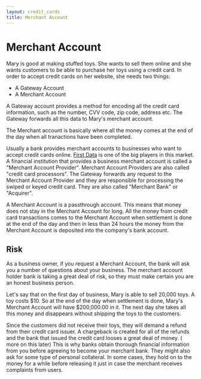 ```yaml
---
layout: credit_cards
title: Merchant Account
---
```


# Merchant Account

Mary is good at making stuffed toys. She wants to sell them online and she wants customers to be able to purchase her toys using a credit card. In order to accept credit cards on her website, she needs two things:

* A Gateway Account
* A Merchant Account

A Gateway account provides a method for encoding all the credit card information, such as the number, CVV code, zip code, address etc. The Gateway forwards all this data to Mary's merchant account.

The Merchant account is basically where all the money comes at the end of the day when all tranactions have been completed.

Usually a bank provides merchant accounts to businesses who want to accept credit cards online. [First Data](http://www.firstdata.com/en_us/home.html) is one of the big players in this market. A financial institution that provides a business merchant account is called a "Merchant Account Provider". Merchant Account Providers are also called "credit card processors". The Gateway forwards any request to the Merchant Account Provider and they are responsible for processing the swiped or keyed credit card. They are also called "Merchant Bank" or "Acquirer".

A Merchant Account is a passthrough account. This means that money does not stay in the Merchant Account for long. All the money from credit card transactions comes to the Merchant Account when settlement is done at the end of the day and then in less than 24 hours the money from the Merchant Account is deposited into the company's bank account.


## Risk

As a business owner, if you request a Merchant Account, the bank will ask you a number of questions about your business. The merchant account holder bank is taking a great deal of risk, so they must make certain you are an honest business person.

Let's say that on the first day of business, Mary is able to sell 20,000 toys. A toy costs $10. So at the end of the day when settlement is done, Mary's Merchant Account will have $200,000.00 in it. The next day she takes all this money and disappears without shipping the toys to the customers.

Since the customers did not receive their toys, they will demand a refund from their credit card issuer. A chargeback is created for all of the refunds and the bank that issued the credit card looses a great deal of money. ( more on this later) This is why banks obtain thorough financial information from you before agreeing to become your merchant bank. They might also ask for some type of personal collateral. In some cases, they hold on to the money for a while before releasing it just in case the merchant receives complaints from users.

